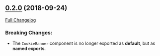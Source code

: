 ## [0.2.0](https://github.com/Palmabit-IT/react-cookie-law/tree/0.1.3) (2018-09-24)
[Full Changelog](https://github.com/Palmabit-IT/react-cookie-law/compare/0.1.3...0.2.0)

### Breaking Changes:

- The `CookieBanner` component is no longer exported as **default**, but as **named exports**.
